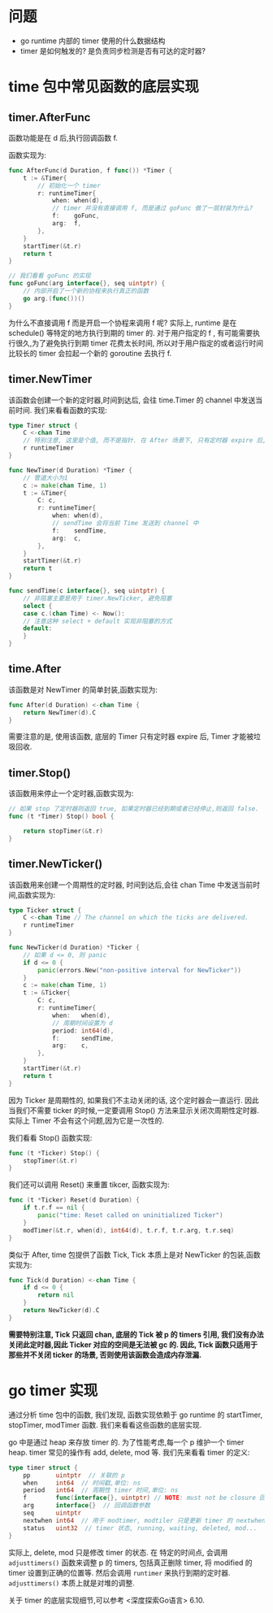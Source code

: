 # 问题
- go runtime 内部的 timer 使用的什么数据结构
- timer 是如何触发的? 是负责同步检测是否有可达的定时器?



# time 包中常见函数的底层实现
## timer.AfterFunc
函数功能是在 d 后,执行回调函数 f.

函数实现为:
```go
func AfterFunc(d Duration, f func()) *Timer {
	t := &Timer{
        // 初始化一个 timer
		r: runtimeTimer{
			when: when(d),
            // timer 并没有直接调用 f, 而是通过 goFunc 做了一层封装为什么?
			f:    goFunc,
			arg:  f,
		},
	}
	startTimer(&t.r)
	return t
}

// 我们看看 goFunc 的实现
func goFunc(arg interface{}, seq uintptr) {
    // 内部开启了一个新的协程来执行真正的函数
    go arg.(func())()
}
```
为什么不直接调用 f 而是开启一个协程来调用 f 呢? 实际上, runtime 是在 schedule() 等特定的地方执行到期的 timer 的. 对于用户指定的 f , 有可能需要执行很久,为了避免执行到期 timer 花费太长时间, 所以对于用户指定的或者运行时间比较长的 timer 会拉起一个新的 goroutine 去执行 f.

## timer.NewTimer
该函数会创建一个新的定时器,时间到达后, 会往 time.Timer 的 channel 中发送当前时间. 我们来看看函数的实现:
```go
type Timer struct {
    C <-chan Time
    // 特别注意, 这里是个值, 而不是指针. 在 After 场景下, 只有定时器 expire 后, Timer 空间才会被 gc
    r runtimeTimer
}

func NewTimer(d Duration) *Timer {
    // 管道大小为1
	c := make(chan Time, 1)
	t := &Timer{
		C: c,
		r: runtimeTimer{
			when: when(d),
            // sendTime 会将当前 Time 发送到 channel 中
			f:    sendTime,
			arg:  c,
		},
	}
	startTimer(&t.r)
	return t
}

func sendTime(c interface{}, seq uintptr) {
    // 非阻塞主要是用于 timer.NewTicker, 避免阻塞
	select {
	case c.(chan Time) <- Now():
    // 注意这种 select + default 实现非阻塞的方式
	default:
	}
}
```
## time.After
该函数是对 NewTimer 的简单封装,函数实现为:
```go
func After(d Duration) <-chan Time {
	return NewTimer(d).C
}
```
需要注意的是, 使用该函数, 底层的 Timer 只有定时器 expire 后, Timer 才能被垃圾回收.
## timer.Stop()
该函数用来停止一个定时器,函数实现为:
```go
// 如果 stop 了定时器则返回 true, 如果定时器已经到期或者已经停止,则返回 false.
func (t *Timer) Stop() bool {

	return stopTimer(&t.r)
}
```

## timer.NewTicker()
该函数用来创建一个周期性的定时器, 时间到达后,会往 chan Time 中发送当前时间,函数实现为:
```go
type Ticker struct {
	C <-chan Time // The channel on which the ticks are delivered.
	r runtimeTimer
}

func NewTicker(d Duration) *Ticker {
    // 如果 d <= 0, 则 panic
	if d <= 0 {
		panic(errors.New("non-positive interval for NewTicker"))
	}
	c := make(chan Time, 1)
	t := &Ticker{
		C: c,
		r: runtimeTimer{
			when:   when(d),
            // 周期时间设置为 d
			period: int64(d),
			f:      sendTime,
			arg:    c,
		},
	}
	startTimer(&t.r)
	return t
}
```

因为 Ticker 是周期性的, 如果我们不主动关闭的话, 这个定时器会一直运行. 因此当我们不需要 ticker 的时候,一定要调用 Stop() 方法来显示关闭次周期性定时器. 实际上 Timer 不会有这个问题,因为它是一次性的.

我们看看 Stop() 函数实现:
```go
func (t *Ticker) Stop() {
	stopTimer(&t.r)
}
```

我们还可以调用 Reset() 来重置 tikcer, 函数实现为:
```go
func (t *Ticker) Reset(d Duration) {
	if t.r.f == nil {
		panic("time: Reset called on uninitialized Ticker")
	}
	modTimer(&t.r, when(d), int64(d), t.r.f, t.r.arg, t.r.seq)
}
```

类似于 After, time 包提供了函数 Tick, Tick 本质上是对 NewTicker 的包装,函数实现为:
```go
func Tick(d Duration) <-chan Time {
	if d <= 0 {
		return nil
	}
	return NewTicker(d).C
}
```
**需要特别注意, Tick 只返回 chan, 底层的 Tick 被 p 的 timers 引用, 我们没有办法关闭此定时器,因此 Ticker 对应的空间是无法被 gc 的. 因此, Tick 函数只适用于那些并不关闭 ticker 的场景, 否则使用该函数会造成内存泄漏.**

# go timer 实现

通过分析 time 包中的函数, 我们发现, 函数实现依赖于 go runtime 的 startTimer, stopTimer, modTimer 函数. 我们来看看这些函数的底层实现.

go 中是通过 heap 来存放 timer 的. 为了性能考虑,每一个 p 维护一个 timer heap. timer 常见的操作有 add, delete, mod 等. 我们先来看看 timer 的定义:
```go
type timer struct {
	pp       uintptr  // 关联的 p
	when     int64  // 时间戳,单位: ns
	period   int64  // 周期性 timer 时间,单位: ns
	f        func(interface{}, uintptr) // NOTE: must not be closure 回调函数
	arg      interface{}  // 回调函数参数
	seq      uintptr
	nextwhen int64  // 用于 modtimer, modtiler 只是更新 timer 的 nextwhen. 会在 adjusttimers() 函数中,将 timer 调整到适当的位置
	status   uint32  // timer 状态, running, waiting, deleted, mod...
}
```
实际上, delete, mod 只是修改 timer 的状态. 在 特定的时间点, 会调用 `adjusttimers()` 函数来调整 p 的 timers, 包括真正删除 timer, 将 modified 的 timer 设置到正确的位置等. 然后会调用 `runtimer` 来执行到期的定时器. `adjusttimers()` 本质上就是对堆的调整.

关于 timer 的底层实现细节,可以参考 <深度探索Go语言> 6.10.